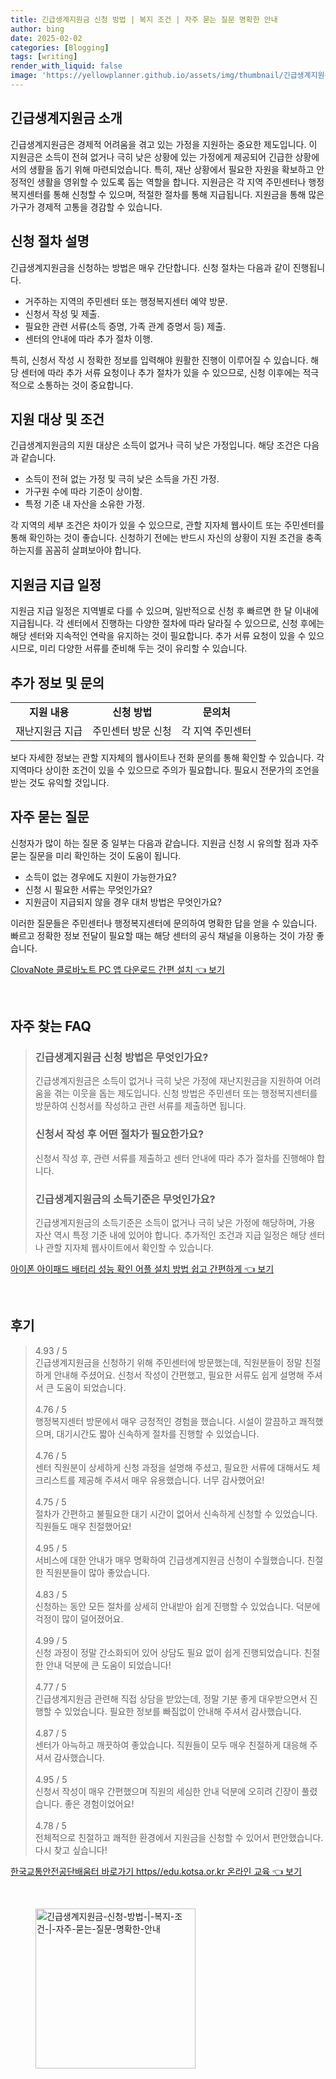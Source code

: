 ```yaml
---
title: 긴급생계지원금 신청 방법 | 복지 조건 | 자주 묻는 질문 명확한 안내
author: bing
date: 2025-02-02
categories: [Blogging]
tags: [writing]
render_with_liquid: false
image: 'https://yellowplanner.github.io/assets/img/thumbnail/긴급생계지원금-신청-방법-|-복지-조건-|-자주-묻는-질문-명확한-안내.webp'
---
```



<h2 id='긴급생계지원금_소개'>긴급생계지원금 소개</h2>

<p>긴급생계지원금은 경제적 어려움을 겪고 있는 가정을 지원하는 중요한 제도입니다. 이 지원금은 소득이 전혀 없거나 극히 낮은 상황에 있는 가정에게 제공되어 긴급한 상황에서의 생활을 돕기 위해 마련되었습니다. 특히, 재난 상황에서 필요한 자원을 확보하고 안정적인 생활을 영위할 수 있도록 돕는 역할을 합니다. 지원금은 각 지역 주민센터나 행정복지센터를 통해 신청할 수 있으며, 적절한 절차를 통해 지급됩니다. 지원금을 통해 많은 가구가 경제적 고통을 경감할 수 있습니다.</p>

<h2 id='신청_절차'>신청 절차 설명</h2>

<p>긴급생계지원금을 신청하는 방법은 매우 간단합니다. 신청 절차는 다음과 같이 진행됩니다.</p>

<ul>
    <li>거주하는 지역의 주민센터 또는 행정복지센터 예약 방문.</li>
    <li>신청서 작성 및 제출.</li>
    <li>필요한 관련 서류(소득 증명, 가족 관계 증명서 등) 제출.</li>
    <li>센터의 안내에 따라 추가 절차 이행.</li>
</ul>

<p>특히, 신청서 작성 시 정확한 정보를 입력해야 원활한 진행이 이루어질 수 있습니다. 해당 센터에 따라 추가 서류 요청이나 추가 절차가 있을 수 있으므로, 신청 이후에는 적극적으로 소통하는 것이 중요합니다.</p>

<h2 id='지원대상_및_조건'>지원 대상 및 조건</h2>

<p>긴급생계지원금의 지원 대상은 소득이 없거나 극히 낮은 가정입니다. 해당 조건은 다음과 같습니다.</p>

<ul>
    <li>소득이 전혀 없는 가정 및 극히 낮은 소득을 가진 가정.</li>
    <li>가구원 수에 따라 기준이 상이함.</li>
    <li>특정 기준 내 자산을 소유한 가정.</li>
</ul>

<p>각 지역의 세부 조건은 차이가 있을 수 있으므로, 관할 지자체 웹사이트 또는 주민센터를 통해 확인하는 것이 좋습니다. 신청하기 전에는 반드시 자신의 상황이 지원 조건을 충족하는지를 꼼꼼히 살펴보아야 합니다.</p>

<h2 id='지원금_지급일정'>지원금 지급 일정</h2>

<p>지원금 지급 일정은 지역별로 다를 수 있으며, 일반적으로 신청 후 빠르면 한 달 이내에 지급됩니다. 각 센터에서 진행하는 다양한 절차에 따라 달라질 수 있으므로, 신청 후에는 해당 센터와 지속적인 연락을 유지하는 것이 필요합니다. 추가 서류 요청이 있을 수 있으시므로, 미리 다양한 서류를 준비해 두는 것이 유리할 수 있습니다.</p>

<h2 id='추가정보_및_문의'>추가 정보 및 문의</h2>

<table>
    <tr>
        <td style="text-align: center; height: 17px;"><b>지원 내용</b></td>
        <td style="text-align: center; height: 17px;"><b>신청 방법</b></td>
        <td style="text-align: center; height: 17px;"><b>문의처</b></td>
    </tr>
    <tr>
        <td style="text-align: center; height: 17px;">재난지원금 지급</td>
        <td style="text-align: center; height: 17px;">주민센터 방문 신청</td>
        <td style="text-align: center; height: 17px;">각 지역 주민센터</td>
    </tr>
</table>

<p>보다 자세한 정보는 관할 지자체의 웹사이트나 전화 문의를 통해 확인할 수 있습니다. 각 지역마다 상이한 조건이 있을 수 있으므로 주의가 필요합니다. 필요시 전문가의 조언을 받는 것도 유익할 것입니다.</p>

<h2 id='자주_묻는_질문'>자주 묻는 질문</h2>

<p>신청자가 많이 하는 질문 중 일부는 다음과 같습니다. 지원금 신청 시 유의할 점과 자주 묻는 질문을 미리 확인하는 것이 도움이 됩니다.</p>

<ul>
    <li>소득이 없는 경우에도 지원이 가능한가요?</li>
    <li>신청 시 필요한 서류는 무엇인가요?</li>
    <li>지원금이 지급되지 않을 경우 대처 방법은 무엇인가요?</li>
</ul>

<p>이러한 질문들은 주민센터나 행정복지센터에 문의하여 명확한 답을 얻을 수 있습니다. 빠르고 정확한 정보 전달이 필요할 때는 해당 센터의 공식 채널을 이용하는 것이 가장 좋습니다.</p>


<p><a class="click-button" title="ClovaNote 클로바노트 PC 앱 다운로드 간편 설치" href="https://yellowplanner.github.io/posts/ClovaNote-%ED%81%B4%EB%A1%9C%EB%B0%94%EB%85%B8%ED%8A%B8-PC-%EC%95%B1-%EB%8B%A4%EC%9A%B4%EB%A1%9C%EB%93%9C-%EA%B0%84%ED%8E%B8-%EC%84%A4%EC%B9%98/" rel="dofollow">ClovaNote 클로바노트 PC 앱 다운로드 간편 설치 👈 보기</a></p><br>
<h2 id='자주_찾는_FAQ'>자주 찾는 FAQ</h2>
<div itemscope="" itemtype="https://schema.org/FAQPage"> 
<blockquote> 
<div itemscope="" itemprop="mainEntity" itemtype="https://schema.org/Question"> 
<h3 itemprop="name">긴급생계지원금 신청 방법은 무엇인가요?</h3> 
<div itemscope="" itemprop="acceptedAnswer" itemtype="https://schema.org/Answer"> 
<span itemprop="text"> 
<p>긴급생계지원금은 소득이 없거나 극히 낮은 가정에 재난지원금을 지원하여 어려움을 겪는 이웃을 돕는 제도입니다. 신청 방법은 주민센터 또는 행정복지센터를 방문하여 신청서를 작성하고 관련 서류를 제출하면 됩니다.</p> 
</span> 
</div> 
</div> 

<div itemscope="" itemprop="mainEntity" itemtype="https://schema.org/Question"> 
<h3 itemprop="name">신청서 작성 후 어떤 절차가 필요한가요?</h3> 
<div itemscope="" itemprop="acceptedAnswer" itemtype="https://schema.org/Answer"> 
<span itemprop="text"> 
<p>신청서 작성 후, 관련 서류를 제출하고 센터 안내에 따라 추가 절차를 진행해야 합니다.</p> 
</span> 
</div> 
</div> 

<div itemscope="" itemprop="mainEntity" itemtype="https://schema.org/Question"> 
<h3 itemprop="name">긴급생계지원금의 소득기준은 무엇인가요?</h3> 
<div itemscope="" itemprop="acceptedAnswer" itemtype="https://schema.org/Answer"> 
<span itemprop="text"> 
<p>긴급생계지원금의 소득기준은 소득이 없거나 극히 낮은 가정에 해당하며, 가용 자산 역시 특정 기준 내에 있어야 합니다. 추가적인 조건과 지급 일정은 해당 센터나 관할 지자체 웹사이트에서 확인할 수 있습니다.</p> 
</span> 
</div> 
</div> 
</blockquote> 
</div>
<p><a class="click-button" title="아이폰 아이패드 배터리 성능 확인 어플 설치 방법 쉽고 간편하게" href="https://yellowplanner.github.io/posts/%EC%95%84%EC%9D%B4%ED%8F%B0-%EC%95%84%EC%9D%B4%ED%8C%A8%EB%93%9C-%EB%B0%B0%ED%84%B0%EB%A6%AC-%EC%84%B1%EB%8A%A5-%ED%99%95%EC%9D%B8-%EC%96%B4%ED%94%8C-%EC%84%A4%EC%B9%98-%EB%B0%A9%EB%B2%95-%EC%89%BD%EA%B3%A0-%EA%B0%84%ED%8E%B8%ED%95%98%EA%B2%8C/" rel="dofollow">아이폰 아이패드 배터리 성능 확인 어플 설치 방법 쉽고 간편하게 👈 보기</a></p><br>
<h2 id='후기'>후기</h2>
<div itemscope itemtype="https://schema.org/Product">
  <blockquote>
  <div itemprop="review" itemscope itemtype="https://schema.org/Review">
      <div itemprop="reviewRating" itemscope itemtype="https://schema.org/Rating"> <span itemprop="ratingValue">4.93</span> / <span itemprop="bestRating">5</span> </div>
      <span itemprop="reviewBody">긴급생계지원금을 신청하기 위해 주민센터에 방문했는데, 직원분들이 정말 친절하게 안내해 주셨어요. 신청서 작성이 간편했고, 필요한 서류도 쉽게 설명해 주셔서 큰 도움이 되었습니다.</span>
  </div>
  <br>
  <div itemprop="review" itemscope itemtype="https://schema.org/Review">
      <div itemprop="reviewRating" itemscope itemtype="https://schema.org/Rating"> <span itemprop="ratingValue">4.76</span> / <span itemprop="bestRating">5</span> </div>
      <span itemprop="reviewBody">행정복지센터 방문에서 매우 긍정적인 경험을 했습니다. 시설이 깔끔하고 쾌적했으며, 대기시간도 짧아 신속하게 절차를 진행할 수 있었습니다.</span>
  </div>
  <br>
  <div itemprop="review" itemscope itemtype="https://schema.org/Review">
      <div itemprop="reviewRating" itemscope itemtype="https://schema.org/Rating"> <span itemprop="ratingValue">4.76</span> / <span itemprop="bestRating">5</span> </div>
      <span itemprop="reviewBody">센터 직원분이 상세하게 신청 과정을 설명해 주셨고, 필요한 서류에 대해서도 체크리스트를 제공해 주셔서 매우 유용했습니다. 너무 감사했어요!</span>
  </div>
  <br>
  <div itemprop="review" itemscope itemtype="https://schema.org/Review">
      <div itemprop="reviewRating" itemscope itemtype="https://schema.org/Rating"> <span itemprop="ratingValue">4.75</span> / <span itemprop="bestRating">5</span> </div>
      <span itemprop="reviewBody">절차가 간편하고 불필요한 대기 시간이 없어서 신속하게 신청할 수 있었습니다. 직원들도 매우 친절했어요!</span>
  </div>
  <br>
  <div itemprop="review" itemscope itemtype="https://schema.org/Review">
      <div itemprop="reviewRating" itemscope itemtype="https://schema.org/Rating"> <span itemprop="ratingValue">4.95</span> / <span itemprop="bestRating">5</span> </div>
      <span itemprop="reviewBody">서비스에 대한 안내가 매우 명확하여 긴급생계지원금 신청이 수월했습니다. 친절한 직원분들이 많아 좋았습니다.</span>
  </div>
  <br>
  <div itemprop="review" itemscope itemtype="https://schema.org/Review">
      <div itemprop="reviewRating" itemscope itemtype="https://schema.org/Rating"> <span itemprop="ratingValue">4.83</span> / <span itemprop="bestRating">5</span> </div>
      <span itemprop="reviewBody">신청하는 동안 모든 절차를 상세히 안내받아 쉽게 진행할 수 있었습니다. 덕분에 걱정이 많이 덜어졌어요.</span>
  </div>
  <br>
  <div itemprop="review" itemscope itemtype="https://schema.org/Review">
      <div itemprop="reviewRating" itemscope itemtype="https://schema.org/Rating"> <span itemprop="ratingValue">4.99</span> / <span itemprop="bestRating">5</span> </div>
      <span itemprop="reviewBody">신청 과정이 정말 간소화되어 있어 상담도 필요 없이 쉽게 진행되었습니다. 친절한 안내 덕분에 큰 도움이 되었습니다!</span>
  </div>
  <br>
  <div itemprop="review" itemscope itemtype="https://schema.org/Review">
      <div itemprop="reviewRating" itemscope itemtype="https://schema.org/Rating"> <span itemprop="ratingValue">4.77</span> / <span itemprop="bestRating">5</span> </div>
      <span itemprop="reviewBody">긴급생계지원금 관련해 직접 상담을 받았는데, 정말 기분 좋게 대우받으면서 진행할 수 있었습니다. 필요한 정보를 빠짐없이 안내해 주셔서 감사했습니다.</span>
  </div>
  <br>
  <div itemprop="review" itemscope itemtype="https://schema.org/Review">
      <div itemprop="reviewRating" itemscope itemtype="https://schema.org/Rating"> <span itemprop="ratingValue">4.87</span> / <span itemprop="bestRating">5</span> </div>
      <span itemprop="reviewBody">센터가 아늑하고 깨끗하여 좋았습니다. 직원들이 모두 매우 친절하게 대응해 주셔서 감사했습니다.</span>
  </div>
  <br>
  <div itemprop="review" itemscope itemtype="https://schema.org/Review">
      <div itemprop="reviewRating" itemscope itemtype="https://schema.org/Rating"> <span itemprop="ratingValue">4.95</span> / <span itemprop="bestRating">5</span> </div>
      <span itemprop="reviewBody">신청서 작성이 매우 간편했으며 직원의 세심한 안내 덕분에 오히려 긴장이 풀렸습니다. 좋은 경험이었어요!</span>
  </div>
  <br>
  <div itemprop="review" itemscope itemtype="https://schema.org/Review">
      <div itemprop="reviewRating" itemscope itemtype="https://schema.org/Rating"> <span itemprop="ratingValue">4.78</span> / <span itemprop="bestRating">5</span> </div>
      <span itemprop="reviewBody">전체적으로 친절하고 쾌적한 환경에서 지원금을 신청할 수 있어서 편안했습니다. 다시 찾고 싶습니다!</span>
  </div>
  </blockquote>
</div>
<p><a class="click-button" title="한국교통안전공단배움터 바로가기 https//edu.kotsa.or.kr 온라인 교육" href="https://yellowplanner.github.io/posts/%ED%95%9C%EA%B5%AD%EA%B5%90%ED%86%B5%EC%95%88%EC%A0%84%EA%B3%B5%EB%8B%A8%EB%B0%B0%EC%9B%80%ED%84%B0-%EB%B0%94%EB%A1%9C%EA%B0%80%EA%B8%B0-httpsedu.kotsa.or.kr-%EC%98%A8%EB%9D%BC%EC%9D%B8-%EA%B5%90%EC%9C%A1/" rel="dofollow">한국교통안전공단배움터 바로가기 https//edu.kotsa.or.kr 온라인 교육 👈 보기</a></p><br>
<figure class="image"><img src="https://yellowplanner.github.io/assets/img/thumbnail/긴급생계지원금-신청-방법-|-복지-조건-|-자주-묻는-질문-명확한-안내.webp" alt="긴급생계지원금-신청-방법-|-복지-조건-|-자주-묻는-질문-명확한-안내" width="256" height="256"></figure>